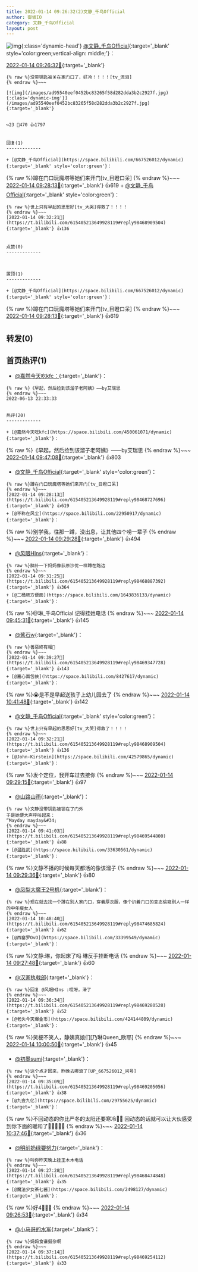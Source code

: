 ```yaml
---
title: 2022-01-14 09:26:32(2)文静_千鸟Official
author: 御坂IO
category: 文静_千鸟Official
layout: post
---
```


![img](/images/ac7482ed1b9a7f203dc68c0c4a77c488a27b108a.jpg){:class='dynamic-head'}
[@文静_千鸟Official](https://space.bilibili.com/667526012/dynamic){:target='_blank' style='color:green;vertical-align: middle;'}：

[2022-01-14 09:26:32🔗](https://t.bilibili.com/615405213649928119){:target='_blank'}

~~~
{% raw %}没带钥匙被关在家门口了，好冷！！！！[tv_流泪]
{% endraw %}~~~

[![img](/images/ad95540eef0452bc83265f58d282dda3b2c2927f.jpg){:class='dynamic-img'}](/images/ad95540eef0452bc83265f58d282dda3b2c2927f.jpg){:target='_blank'}


↪️23 💬470 👍1797


回复(1)
-------------

+ [@文静_千鸟Official](https://space.bilibili.com/667526012/dynamic){:target='_blank' style='color:green'}：
~~~
{% raw %}蹲在门口玩魔塔等她们来开门[tv_目瞪口呆]
{% endraw %}~~~
[2022-01-14 09:28:13🔗](https://t.bilibili.com/615405213649928119#reply98468727696){:target='_blank'} 👍619
    + [@文静_千鸟Official](https://space.bilibili.com/667526012/dynamic){:target='_blank' style='color:green'}：
~~~
{% raw %}世上只有早起的思思好[tv_大哭]得救了！！！！
{% endraw %}~~~
[2022-01-14 09:32:21🔗](https://t.bilibili.com/615405213649928119#reply98468909504){:target='_blank'} 👍136


点赞(0)
-------------



置顶(1)
-------------

+ [@文静_千鸟Official](https://space.bilibili.com/667526012/dynamic){:target='_blank' style='color:green'}：
~~~
{% raw %}蹲在门口玩魔塔等她们来开门[tv_目瞪口呆]
{% endraw %}~~~
[2022-01-14 09:28:13🔗](https://t.bilibili.com/615405213649928119#reply98468727696){:target='_blank'} 👍619


转发(0)
-------------



首页热评(1)
-------------

+ [@嘉然今天吃kfc：](https://space.bilibili.com/450061071/dynamic){:target='_blank'}：
~~~
{% raw %}《早起，然后捡到该溜子老阿姨》——by艾瑞思
{% endraw %}~~~
2022-06-13 22:33:33


热评(20)
-------------

+ [@嘉然今天吃kfc](https://space.bilibili.com/450061071/dynamic){:target='_blank'}：
~~~
{% raw %}《早起，然后捡到该溜子老阿姨》——by艾瑞思
{% endraw %}~~~
[2022-01-14 09:47:08🔗](https://t.bilibili.com/615405213649928119#reply98469965328){:target='_blank'} 👍803
+ [@文静_千鸟Official](https://space.bilibili.com/667526012/dynamic){:target='_blank' style='color:green'}：
~~~
{% raw %}蹲在门口玩魔塔等她们来开门[tv_目瞪口呆]
{% endraw %}~~~
[2022-01-14 09:28:13🔗](https://t.bilibili.com/615405213649928119#reply98468727696){:target='_blank'} 👍619
+ [@不称在风尘](https://space.bilibili.com/22950917/dynamic){:target='_blank'}：
~~~
{% raw %}别学我，往那一蹲，没出息，让其他四个唠一辈子
{% endraw %}~~~
[2022-01-14 09:29:28🔗](https://t.bilibili.com/615405213649928119#reply98468637424){:target='_blank'} 👍494
+ [@风眼HIns](https://space.bilibili.com/181633592/dynamic){:target='_blank'}：
~~~
{% raw %}脑补一下妈妈像荻原沙优一样蹲在路边
{% endraw %}~~~
[2022-01-14 09:31:25🔗](https://t.bilibili.com/615405213649928119#reply98468887392){:target='_blank'} 👍364
+ [@二桶牌方便面](https://space.bilibili.com/1643836133/dynamic){:target='_blank'}：
~~~
{% raw %}@琳_千鸟Official 记得挂她电话
{% endraw %}~~~
[2022-01-14 09:45:31🔗](https://t.bilibili.com/615405213649928119#reply98469809952){:target='_blank'} 👍145
+ [@酱石w](https://space.bilibili.com/13647303/dynamic){:target='_blank'}：
~~~
{% raw %}善惡終有報🙏
{% endraw %}~~~
[2022-01-14 09:39:27🔗](https://t.bilibili.com/615405213649928119#reply98469347728){:target='_blank'} 👍143
+ [@嘉心面包侠](https://space.bilibili.com/8427617/dynamic){:target='_blank'}：
~~~
{% raw %}😭是不是早起送孩子上幼儿园去了
{% endraw %}~~~
[2022-01-14 10:41:48🔗](https://t.bilibili.com/615405213649928119#reply98474130512){:target='_blank'} 👍142
+ [@文静_千鸟Official](https://space.bilibili.com/667526012/dynamic){:target='_blank' style='color:green'}：
~~~
{% raw %}世上只有早起的思思好[tv_大哭]得救了！！！！
{% endraw %}~~~
[2022-01-14 09:32:21🔗](https://t.bilibili.com/615405213649928119#reply98468909504){:target='_blank'} 👍136
+ [@John-Kirstein](https://space.bilibili.com/42579865/dynamic){:target='_blank'}：
~~~
{% raw %}发个定位，我开车过去接你
{% endraw %}~~~
[2022-01-14 09:29:15🔗](https://t.bilibili.com/615405213649928119#reply98468750816){:target='_blank'} 👍97
+ [@山路山雨](https://space.bilibili.com/409671358/dynamic){:target='_blank'}：
~~~
{% raw %}文静没带钥匙被锁在了门外
于是她便大声呼叫起来：
“Mayday mayday&#34;
{% endraw %}~~~
[2022-01-14 09:41:03🔗](https://t.bilibili.com/615405213649928119#reply98469544800){:target='_blank'} 👍88
+ [@温胜武](https://space.bilibili.com/33630561/dynamic){:target='_blank'}：
~~~
{% raw %}文静不播的时候每天都活的像该溜子
{% endraw %}~~~
[2022-01-14 09:29:36🔗](https://t.bilibili.com/615405213649928119#reply98468683664){:target='_blank'} 👍80
+ [@凤梨大魔王2号机](https://space.bilibili.com/1241027681/dynamic){:target='_blank'}：
~~~
{% raw %}现在就去找一个蹲在别人家门口，穿着厚衣服，像个扒着门口的变态偷窥别人一样的中年瘦女人
{% endraw %}~~~
[2022-01-14 10:48:40🔗](https://t.bilibili.com/615405213649928119#reply98474685824){:target='_blank'} 👍62
+ [@西塞罗OvO](https://space.bilibili.com/33399549/dynamic){:target='_blank'}：
~~~
{% raw %}文静:琳，你起床了吗
琳反手挂断电话
{% endraw %}~~~
[2022-01-14 09:27:48🔗](https://t.bilibili.com/615405213649928119#reply98468558400){:target='_blank'} 👍60
+ [@汉家执戟郎](https://space.bilibili.com/689785902/dynamic){:target='_blank'}：
~~~
{% raw %}回复 @风眼HIns :哎呀，滑了
{% endraw %}~~~
[2022-01-14 09:36:34🔗](https://t.bilibili.com/615405213649928119#reply98469280528){:target='_blank'} 👍52
+ [@老头今天爆金币](https://space.bilibili.com/424144809/dynamic){:target='_blank'}：
~~~
{% raw %}笑梗不笑人，静姨真娘们[乃琳Queen_欧耶]
{% endraw %}~~~
[2022-01-14 10:00:50🔗](https://t.bilibili.com/615405213649928119#reply98470978976){:target='_blank'} 👍45
+ [@初墨sumi](https://space.bilibili.com/7742031/dynamic){:target='_blank'}：
~~~
{% raw %}这个点才回来，昨晚去哪浪了[UP_667526012_问号]
{% endraw %}~~~
[2022-01-14 09:35:09🔗](https://t.bilibili.com/615405213649928119#reply98469205056){:target='_blank'} 👍38
+ [@九壹九亿](https://space.bilibili.com/29755625/dynamic){:target='_blank'}：
~~~
{% raw %}不回动态的你比严冬的太阳还要寒冷🥺🥺
回动态的话就可以让大伙感受到你下面的暖和了🥰🥰🥰🥰🥰
{% endraw %}~~~
[2022-01-14 10:37:46🔗](https://t.bilibili.com/615405213649928119#reply98473789008){:target='_blank'} 👍36
+ [@明前奶绿要努力](https://space.bilibili.com/19461627/dynamic){:target='_blank'}：
~~~
{% raw %}叫你昨天晚上挂王木木电话
{% endraw %}~~~
[2022-01-14 09:27:28🔗](https://t.bilibili.com/615405213649928119#reply98468474848){:target='_blank'} 👍35
+ [@魔法少女茶七酱](https://space.bilibili.com/2498127/dynamic){:target='_blank'}：
~~~
{% raw %}好4🍾🍾🍾
{% endraw %}~~~
[2022-01-14 09:26:53🔗](https://t.bilibili.com/615405213649928119#reply98468536784){:target='_blank'} 👍34
+ [@小马哥的水军](https://space.bilibili.com/242650057/dynamic){:target='_blank'}：
~~~
{% raw %}妈妈食谱挺杂啊
{% endraw %}~~~
[2022-01-14 09:37:14🔗](https://t.bilibili.com/615405213649928119#reply98469254112){:target='_blank'} 👍33


